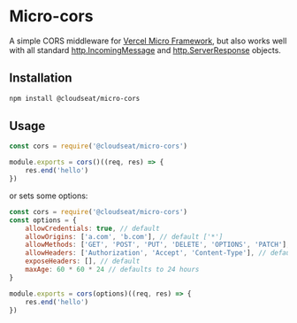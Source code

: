# Micro-cors

A simple CORS middleware for [Vercel Micro Framework](https://github.com/vercel/micro), but also works well with all standard [http.IncomingMessage](https://nodejs.org/api/http.html#http_class_http_incomingmessage) and [http.ServerResponse](https://nodejs.org/api/http.html#http_class_http_serverresponse) objects.

## Installation

```bash
npm install @cloudseat/micro-cors
```

## Usage

```js
const cors = require('@cloudseat/micro-cors')

module.exports = cors()((req, res) => {
    res.end('hello')
})
```

or sets some options:

```js
const cors = require('@cloudseat/micro-cors')
const options = {
    allowCredentials: true, // default
    allowOrigins: ['a.com', 'b.com'], // default ['*']
    allowMethods: ['GET', 'POST', 'PUT', 'DELETE', 'OPTIONS', 'PATCH'], // default
    allowHeaders: ['Authorization', 'Accept', 'Content-Type'], // default
    exposeHeaders: [], // default
    maxAge: 60 * 60 * 24 // defaults to 24 hours
}

module.exports = cors(options)((req, res) => {
    res.end('hello')
})
```

